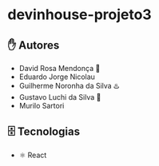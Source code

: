 # devinhouse-projeto3

## ✋ Autores

+ David Rosa Mendonça 🍔
+ Eduardo Jorge Nicolau
+ Guilherme Noronha da Silva ♨️
+ Gustavo Luchi da Silva 🐧
+ Murilo Sartori

## 🗄️ Tecnologias

+ ⚛️ React
